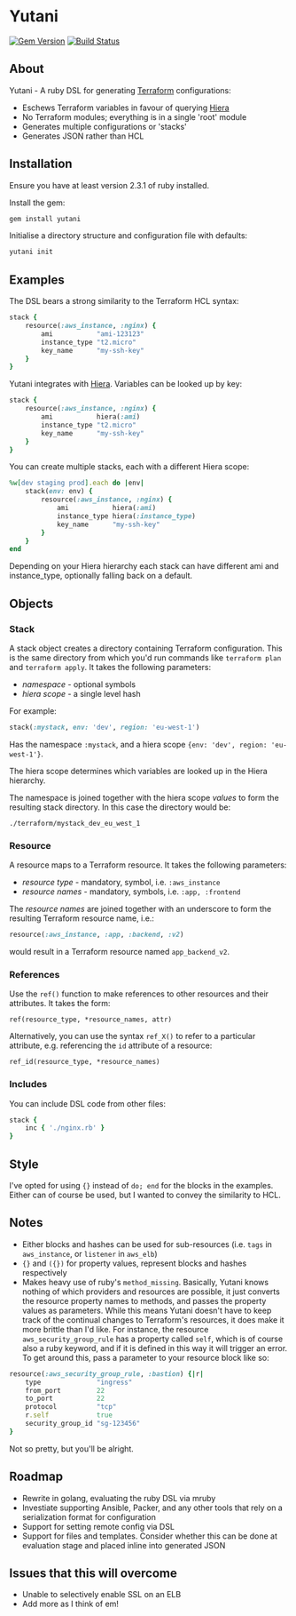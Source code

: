 # Yutani

[![Gem Version](https://badge.fury.io/rb/yutani.svg)](https://badge.fury.io/rb/yutani)
[![Build Status](https://travis-ci.org/leg100/yutani.svg?branch=master)](https://travis-ci.org/leg100/yutani)

## About

Yutani - A ruby DSL for generating [Terraform](https://github.com/hashicorp/terraform/) configurations:

* Eschews Terraform variables in favour of querying [Hiera](https://github.com/puppetlabs/hiera)
* No Terraform modules; everything is in a single 'root' module
* Generates multiple configurations or 'stacks'
* Generates JSON rather than HCL


## Installation

Ensure you have at least version 2.3.1 of ruby installed.

Install the gem:

```sh
gem install yutani
```

Initialise a directory structure and configuration file with defaults:

```sh
yutani init
```


## Examples

The DSL bears a strong similarity to the Terraform HCL syntax:

```ruby
stack {
	resource(:aws_instance, :nginx) {
		ami           "ami-123123"
		instance_type "t2.micro"
		key_name      "my-ssh-key"
	}
}
```

Yutani integrates with [Hiera](https://github.com/puppetlabs/hiera). Variables can be looked up by key:

```ruby
stack {
	resource(:aws_instance, :nginx) {
		ami           hiera(:ami)
		instance_type "t2.micro"
		key_name      "my-ssh-key"
	}
}
```

You can create multiple stacks, each with a different Hiera scope:

```ruby
%w[dev staging prod].each do |env|
	stack(env: env) {
		resource(:aws_instance, :nginx) {
			ami           hiera(:ami)
			instance_type hiera(:instance_type)
			key_name      "my-ssh-key"
		}
	}
end
```

Depending on your Hiera hierarchy each stack can have different ami and instance_type, optionally falling back on a default.


## Objects

### Stack

A stack object creates a directory containing Terraform configuration. This is the same directory from which you'd run commands like `terraform plan` and `terraform apply`. It takes the following parameters:

* _namespace_ - optional symbols
* _hiera scope_ - a single level hash

For example:

```ruby
stack(:mystack, env: 'dev', region: 'eu-west-1')
```

Has the namespace `:mystack`, and a hiera scope `{env: 'dev', region: 'eu-west-1'}`.

The hiera scope determines which variables are looked up in the Hiera hierarchy.

The namespace is joined together with the hiera scope _values_ to form the resulting stack directory. In this case the directory would be:

```
./terraform/mystack_dev_eu_west_1
```

### Resource

A resource maps to a Terraform resource. It takes the following parameters:

* _resource type_ - mandatory, symbol, i.e. `:aws_instance`
* _resource names_ - mandatory, symbols, i.e. `:app, :frontend`

The _resource names_ are joined together with an underscore to form the resulting Terraform resource name, i.e.:

```ruby
resource(:aws_instance, :app, :backend, :v2)
```

would result in a Terraform resource named `app_backend_v2`.


### References

Use the `ref()` function to make references to other resources and their attributes. It takes the form:

`ref(resource_type, *resource_names, attr)`

Alternatively, you can use the syntax `ref_X()` to refer to a particular attribute, e.g. referencing the `id` attribute of a resource:

`ref_id(resource_type, *resource_names)`

### Includes

You can include DSL code from other files:

```ruby
stack {
	inc { './nginx.rb' }
}
```

## Style

I've opted for using `{}` instead of `do; end` for the blocks in the examples. Either can of course be used, but I wanted to convey the similarity to HCL.

## Notes

* Either blocks and hashes can be used for sub-resources (i.e. `tags` in `aws_instance`, or `listener` in `aws_elb`)
* `{}` and `({})` for property values, represent blocks and hashes respectively
* Makes heavy use of ruby's `method_missing`. Basically, Yutani knows nothing of which providers and resources are possible, it just converts the resource property names to methods, and passes the property values as parameters. While this means Yutani doesn't have to keep track of the continual changes to Terraform's resources, it does make it more brittle than I'd like. For instance, the resource `aws_security_group_rule` has a property called `self`, which is of course also a ruby keyword, and if it is defined in this way it will trigger an error. To get around this, pass a parameter to your resource block like so:

```ruby
resource(:aws_security_group_rule, :bastion) {|r|
    type              "ingress"
    from_port         22
    to_port           22
    protocol          "tcp"
    r.self            true
    security_group_id "sg-123456"
}
```

Not so pretty, but you'll be alright.

## Roadmap

* Rewrite in golang, evaluating the ruby DSL via mruby 
* Investiate supporting Ansible, Packer, and any other tools that rely on a serialization format for configuration
* Support for setting remote config via DSL
* Support for files and templates. Consider whether this can be done at evaluation stage and placed inline into generated JSON

## Issues that this will overcome

* Unable to selectively enable SSL on an ELB
* Add more as I think of em!
